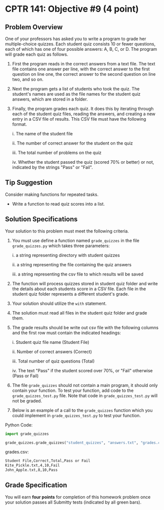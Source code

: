 # CPTR 141: Objective #9 (4 point)

## Problem Overview

One of your professors has asked you to write a program to grade her multiple-choice quizzes. Each student quiz consists 10 or fewer questions, each of which has one of four possible answers: A, B, C, or D. The program will grade each quiz as follows.

1. First the program reads in the correct answers from a text file. The text file contains one answer per line, with the correct answer to the first question on line one, the correct answer to the second question on line two, and so on.

1. Next the program gets a list of students who took the quiz.  The student's names are used as the file names for the student quiz answers, which are stored in a folder.

1. Finally, the program grades each quiz. It does this by iterating through each of the student quiz files, reading the answers, and creating a new entry in a CSV file of results.  This CSV file must have the following format.

    i. The name of the student file

    ii. The number of correct answer for the student on the quiz

    iii. The total number of problems on the quiz

    iv. Whether the student passed the quiz (scored 70% or better) or not, indicated by the strings "Pass" or "Fail".

## Tip Suggestion

Consider making functions for repeated tasks.

* Write a function to read quiz scores into a list.

## Solution Specifications

Your solution to this problem must meet the following criteria.

1. You must use define a function named `grade_quizzes` in the file `grade_quizzes.py` which takes three parameters:

    i. a string representing directory with student quizzes

    ii. a string representing the file containing the quiz answers

    iii. a string representing the csv file to which results will be saved

1. The function will process quizzes stored in student quiz folder and write the details about each students score in a CSV file. Each file in the student quiz folder represents a different student's grade.

1. Your solution should utilize the `with` statement.

1. The solution must read all files in the student quiz folder and grade them.

1. The grade results should be write out csv file with the following columns and the first row must contain the indicated headings:
  
    i. Student quiz file name (Student File)

    ii. Number of correct answers (Correct)

    iii. Total number of quiz questions (Total)

    iv. The text "Pass" if the student scored over 70%, or "Fail" otherwise (Pass or Fail)

1. The file `grade_quizzes` should not contain a main program, it should only contain your function. To test your function, add code to the `grade_quizzes_test.py` file. Note that code in `grade_quizzes_test.py` will not be graded.

1. Below is an example of a call to the `grade_quizzes` function which you could implement in `grade_quizzes_test.py` to test your function.

Python Code:
```python
import grade_quizzes

grade_quizzes.grade_quizzes("student_quizzes", "answers.txt", "grades.csv")
```

grades.csv:
```html
Student File,Correct,Total,Pass or Fail
Kite_Pickle.txt,4,10,Fail
John_Apple.txt,8,10,Pass
```

## Grade Specification

You will earn **four points** for completion of this homework problem once your solution passes all Submitty tests (indicated by all green bars).
